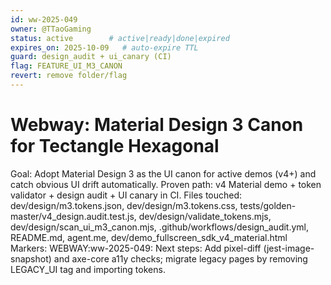 ```yaml
---
id: ww-2025-049
owner: @TTaoGaming
status: active        # active|ready|done|expired
expires_on: 2025-10-09   # auto-expire TTL
guard: design_audit + ui_canary (CI)
flag: FEATURE_UI_M3_CANON
revert: remove folder/flag
---
```

# Webway: Material Design 3 Canon for Tectangle Hexagonal
Goal: Adopt Material Design 3 as the UI canon for active demos (v4+) and catch obvious UI drift automatically.
Proven path: v4 Material demo + token validator + design audit + UI canary in CI.
Files touched: dev/design/m3.tokens.json, dev/design/m3.tokens.css, tests/golden-master/v4_design.audit.test.js, dev/design/validate_tokens.mjs, dev/design/scan_ui_m3_canon.mjs, .github/workflows/design_audit.yml, README.md, agent.me, dev/demo_fullscreen_sdk_v4_material.html
Markers: WEBWAY:ww-2025-049:
Next steps: Add pixel-diff (jest-image-snapshot) and axe-core a11y checks; migrate legacy pages by removing LEGACY_UI tag and importing tokens.
